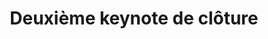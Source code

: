 ---
key: keynote_close_2
title: Deuxième keynote de clôture 
format: keynote
tags:
  - keynote
speakers:
draft: false
---